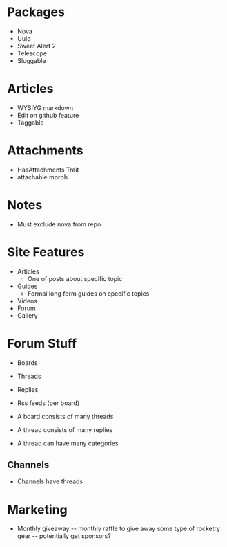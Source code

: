 # Packages

-   Nova
-   Uuid
-   Sweet Alert 2
-   Telescope
-   Sluggable

# Articles

-   WYSIYG markdown
-   Edit on github feature
-   Taggable

# Attachments

-   HasAttachments Trait
-   attachable morph

# Notes

-   Must exclude nova from repo

# Site Features

-   Articles
    -   One of posts about specific topic
-   Guides
    -   Formal long form guides on specific topics
-   Videos
-   Forum
-   Gallery

# Forum Stuff

-   Boards
-   Threads
-   Replies
-   Rss feeds (per board)

-   A board consists of many threads
-   A thread consists of many replies
-   A thread can have many categories

## Channels

-   Channels have threads

# Marketing

-   Monthly giveaway
    -- monthly raffle to give away some type of rocketry gear
    -- potentially get sponsors?
